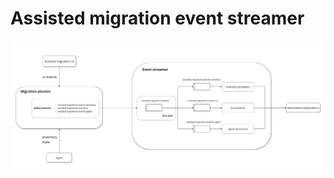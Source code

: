 # Assisted migration event streamer

<p align="center">
    <img alt="design" src="https://raw.githubusercontent.com/kubev2v/migration-event-streamer/refs/heads/main/doc/streamer-diag.jpg"/>
</p>
